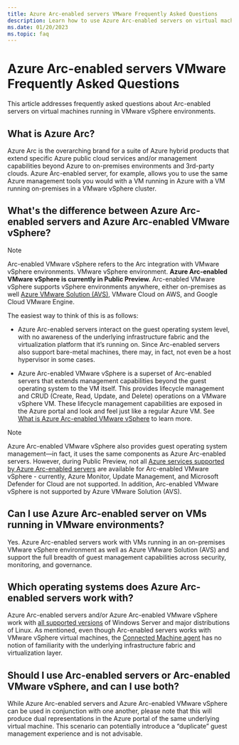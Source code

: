 ```yaml
---
title: Azure Arc-enabled servers VMware Frequently Asked Questions
description: Learn how to use Azure Arc-enabled servers on virtual machines running in VMware vSphere environments.
ms.date: 01/20/2023
ms.topic: faq
---
```


# Azure Arc-enabled servers VMware Frequently Asked Questions

This article addresses frequently asked questions about Arc-enabled servers on virtual machines running in VMware vSphere environments.

## What is Azure Arc?

Azure Arc is the overarching brand for a suite of Azure hybrid products that extend specific Azure public cloud services and/or management capabilities beyond Azure to on-premises environments and 3rd-party clouds. Azure Arc-enabled server, for example, allows you to use the same Azure management tools you would with a VM running in Azure with a VM running on-premises in a VMware vSphere cluster.

## What's the difference between Azure Arc-enabled servers and Azure Arc-enabled VMware vSphere?

> [!NOTE]
> Arc-enabled VMware vSphere refers to the Arc integration with VMware vSphere environments. VMware vSphere environment. **Azure Arc-enabled VMware vSphere is currently in Public Preview.**
> Arc-enabled VMware vSphere supports vSphere environments anywhere, either on-premises as well [Azure VMware Solution (AVS)](./../../azure-vmware/deploy-arc-for-azure-vmware-solution.md), VMware Cloud on AWS, and Google Cloud VMware Engine.

The easiest way to think of this is as follows:

- Azure Arc-enabled servers interact on the guest operating system level, with no awareness of the underlying infrastructure fabric and the virtualization platform that it’s running on. Since Arc-enabled servers also support bare-metal machines, there may, in fact, not even be a host hypervisor in some cases.

- Azure Arc-enabled VMware vSphere is a superset of Arc-enabled servers that extends management capabilities beyond the guest operating system to the VM itself. This provides lifecycle management and CRUD (Create, Read, Update, and Delete) operations on a VMware vSphere VM. These lifecycle management capabilities are exposed in the Azure portal and look and feel just like a regular Azure VM. See [What is Azure Arc-enabled VMware vSphere](/azure/azure-arc/vmware-vsphere/overview.md) to learn more.

> [!NOTE]
> Azure Arc-enabled VMware vSphere also provides guest operating system management—in fact, it uses the same components as Azure Arc-enabled servers. However, during Public Preview, not all [Azure services supported by Azure Arc-enabled servers](./manage-vm-extensions.md) are available for Arc-enabled VMware vSphere - currently, Azure Monitor, Update Management, and Microsoft Defender for Cloud are not supported. In addition, Arc-enabled VMware vSphere is not supported by Azure VMware Solution (AVS).

## Can I use Azure Arc-enabled server on VMs running in VMware environments?

Yes. Azure Arc-enabled servers work with VMs running in an on-premises VMware vSphere environment as well as Azure VMware Solution (AVS) and support the full breadth of guest management capabilities across security, monitoring, and governance.

## Which operating systems does Azure Arc-enabled servers work with?

Azure Arc-enabled servers and/or Azure Arc-enabled VMware vSphere work with [all supported versions](./prerequisites.md) of Windows Server and major distributions of Linux. As mentioned, even though Arc-enabled servers works with VMware vSphere virtual machines, the [Connected Machine agent](agent-overview.md) has no notion of familiarity with the underlying infrastructure fabric and virtualization layer.

## Should I use Arc-enabled servers or Arc-enabled VMware vSphere, and can I use both?

While Azure Arc-enabled servers and Azure Arc-enabled VMware vSphere can be used in conjunction with one another, please note that this will produce dual representations in the Azure portal of the same underlying virtual machine. This scenario can potentially introduce a “duplicate” guest management experience and is not advisable.

